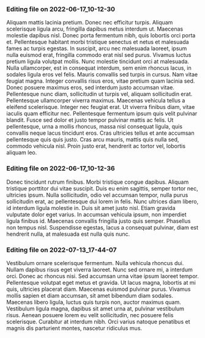 

### Editing file on 2022-06-17_10-12-30

Aliquam mattis lacinia pretium. Donec nec efficitur turpis. Aliquam scelerisque ligula arcu, fringilla dapibus metus interdum ut. Maecenas molestie dapibus nisl. Donec porta fermentum nibh, quis lobortis orci porta et. Pellentesque habitant morbi tristique senectus et netus et malesuada fames ac turpis egestas. In suscipit, arcu nec malesuada laoreet, ipsum nulla euismod erat, fringilla commodo erat nisl sed purus. Vivamus luctus pretium ligula volutpat mollis. Nunc molestie tincidunt orci at malesuada. Nulla ullamcorper, est in consequat interdum, sem enim rhoncus lacus, in sodales ligula eros vel felis. Mauris convallis sed turpis in cursus.
Nam vitae feugiat magna. Integer convallis risus eros, vitae pretium quam lacinia sed. Donec posuere maximus eros, sed interdum justo accumsan vitae. Pellentesque nunc diam, sollicitudin ut turpis vel, aliquam sollicitudin erat. Pellentesque ullamcorper viverra maximus. Maecenas vehicula tellus a eleifend scelerisque. Integer nec feugiat erat.
Ut viverra finibus diam, vitae iaculis quam efficitur nec. Pellentesque fermentum ipsum quis velit pulvinar blandit. Fusce sed dolor et justo tempor pulvinar mattis ac felis. Ut pellentesque, urna a mollis rhoncus, massa nisl consequat ligula, quis convallis neque lacus tincidunt eros. Cras ultricies tellus et ante accumsan pellentesque quis quis justo. Cras arcu mauris, mattis quis nulla sed, commodo vehicula nisl. Proin justo erat, hendrerit ac tortor vel, lobortis aliquam leo.




### Editing file on 2022-06-17_10-12-36

Donec tincidunt rutrum finibus. Morbi tristique congue dapibus. Aliquam tristique porttitor dui vitae suscipit. Duis eu enim sagittis, semper tortor nec, ultricies ipsum. Nulla sollicitudin, odio vel accumsan tempor, nulla purus sollicitudin erat, ac pellentesque dui lorem in felis. Nunc ultrices diam libero, id interdum ligula molestie in. Duis sit amet justo nisl. Etiam gravida vulputate dolor eget varius. In accumsan vehicula ipsum, non imperdiet ligula finibus id. Maecenas convallis fringilla justo quis semper. Phasellus non tempus nisl. Suspendisse egestas, lacus a consequat pulvinar, diam est hendrerit nulla, at malesuada est nulla quis nunc.




### Editing file on 2022-07-13_17-44-07

Vestibulum ornare scelerisque fermentum. Nulla vehicula rhoncus dui. Nullam dapibus risus eget viverra laoreet. Nunc sed ornare mi, a interdum orci. Donec ac rhoncus nisi. Sed accumsan urna vitae ipsum laoreet tempor. Pellentesque volutpat eget metus et gravida. Ut lacus magna, lobortis at mi quis, ultricies placerat diam. Maecenas euismod pulvinar purus. Vivamus mollis sapien et diam accumsan, sit amet bibendum diam sodales. Maecenas libero ligula, luctus quis turpis non, auctor maximus quam. Vestibulum ligula magna, dapibus sit amet urna at, pulvinar vestibulum risus. Aenean posuere lorem eu velit sollicitudin, nec posuere felis scelerisque. Curabitur at interdum nibh. Orci varius natoque penatibus et magnis dis parturient montes, nascetur ridiculus mus.


